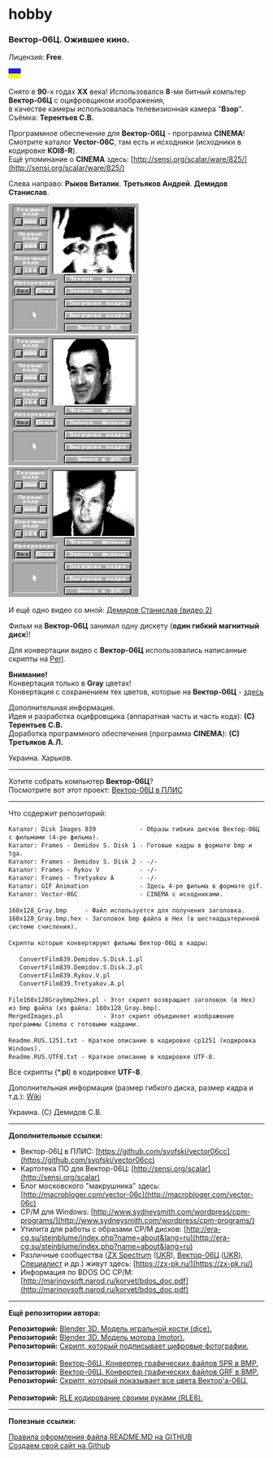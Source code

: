 # hobby
### Вектор-06Ц. Ожившее кино.
Лицензия: **Free**.

![](https://github.com/drilnet/vector-06c-kino/blob/master/UA.png)

Снято в **90**-х годах **XX** века! Использовался **8**-ми битный компьтер **Вектор-06Ц** с оцифровщиком изображения,
<br>
в качестве камеры использовалась телевизионная камера "**Взор**".
<br>
Съёмка: **Терентьев С.В.**

Программное обеспечение для **Вектор-06Ц** - программа **CINEMA**!
<br>
Смотрите каталог **Vector-06C**, там есть и исходники (исходники в кодировке **KOI8-R**).
<br>
Ещё упоминание о **CINEMA** здесь: [http://sensi.org/scalar/ware/825/](http://sensi.org/scalar/ware/825/)

Слева направо: **Рыков Виталик**. **Третьяков Андрей**. **Демидов Станислав**.

![](https://github.com/drilnet/vector-06c-kino/blob/master/GIF%20Animation/Gray.%20Rykov%20V.gif) ![](https://github.com/drilnet/vector-06c-kino/blob/master/GIF%20Animation/Gray.%20Tretyakov%20A.gif) ![](https://github.com/drilnet/vector-06c-kino/blob/master/GIF%20Animation/Gray.%20Demidov%20S.%201.gif)

И ещё одно видео со мной: [Демидов Станислав (видео 2)](https://github.com/drilnet/vector-06c-kino/blob/master/GIF%20Animation/Gray.%20Demidov%20S.%202.gif)

Фильм на **Вектор-06Ц** занимал одну дискету (**один гибкий магнитный диск**)!

Для конвертации видео с **Вектор-06Ц** использовались написанные скрипты на [Perl](http://www.perl.org).

**Внимание!**
<br>
Конвертация только в **Gray** цветах!
<br>
Конвертация с сохранением тех цветов, которые на **Вектор-06Ц** - [здесь](https://github.com/drilnet/vector-06c-kino/tree/kino-color)

Дополнительная информация.
<br>
Идея и разработка оцифровщика (аппаратная часть и часть кода): **(С) Терентьев С.В.**
<br>
Доработка программного обеспечения (программа **CINEMA**): **(С) Третьяков А.Л.**
<br>

Украина. Харьков.

<hr>

Хотите собрать компьютер **Вектор-06Ц**?
<br>
Посмотрите вот этот проект: [Вектор-06Ц в ПЛИС](https://github.com/svofski/vector06cc)

<hr>

Что содержит репозиторий:

    Каталог: Disk Images 839            - Образы гибких дисков Вектор-06Ц с фильмами (4-ре фильма).
    Каталог: Frames - Demidov S. Disk 1 - Готовые кадры в формате bmp и tga.
    Каталог: Frames - Demidov S. Disk 2 - -/-
    Каталог: Frames - Rykov V           - -/-
    Каталог: Frames - Tretyakov A       - -/-
    Каталог: GIF Animation              - Здесь 4-ре фильма в формате gif.
    Каталог: Vector-06C                 - CINEMA с исходниками.

    160x128_Gray.bmp     - Файл используется для получения заголовка.
    160x128_Gray.bmp.hex - Заголовок bmp файла в Hex (в шестнадцатеричной системе счисления).

    Скрипты которые конвертируют фильмы Вектор-06Ц в кадры:

       ConvertFilm839.Demidov.S.Disk.1.pl
       ConvertFilm839.Demidov.S.Disk.2.pl
       ConvertFilm839.Rykov.V.pl
       ConvertFilm839.Tretyakov.A.pl

    File160x128Graybmp2Hex.pl - Этот скрипт возвращает заголовок (в Hex) из bmp файла (из файла: 160x128_Gray.bmp).
    MergedImages.pl           - Этот скрипт объединяет изображение программы Cinema с готовыми кадрами.

    Readme.RUS.1251.txt - Краткое описание в кодировке cp1251 (кодировка Windows).
    Readme.RUS.UTF8.txt - Краткое описание в кодировке UTF-8.

Все скрипты (*.**pl**) в кодировке **UTF-8**.

Дополнительная информация (размер гибкого диска, размер кадра и т.д.): [Wiki](https://github.com/drilnet/vector-06c-kino/wiki)

Украина. (C) Демидов С.В.

<hr>

**Дополнительные ссылки:**

* Вектор-06Ц в ПЛИС: [https://github.com/svofski/vector06cc](https://github.com/svofski/vector06cc)
* Картотека ПО для Вектор-06Ц: [http://sensi.org/scalar](http://sensi.org/scalar)
* Блог московского "макрушника" здесь: [http://macrobloger.com/vector-06c](http://macrobloger.com/vector-06c)
* CP/M для Windows: [http://www.sydneysmith.com/wordpress/cpm-programs/](http://www.sydneysmith.com/wordpress/cpm-programs/)
* Утилита для работы с образами CP/M дисков: [http://era-cg.su/steinblume/index.php?name=about&lang=ru](http://era-cg.su/steinblume/index.php?name=about&lang=ru)
* Различные сообщества ([ZX Spectrum](https://ru.wikipedia.org/wiki/ZX_Spectrum) ([UKR](https://uk.wikipedia.org/wiki/ZX_Spectrum)), [Вектор-06Ц](https://ru.wikipedia.org/wiki/%D0%92%D0%B5%D0%BA%D1%82%D0%BE%D1%80-06%D0%A6) ([UKR](https://uk.wikipedia.org/wiki/%D0%92%D0%B5%D0%BA%D1%82%D0%BE%D1%80-06%D0%A6)), [Специалист](https://ru.wikipedia.org/wiki/%D0%A1%D0%BF%D0%B5%D1%86%D0%B8%D0%B0%D0%BB%D0%B8%D1%81%D1%82_(%D0%BA%D0%BE%D0%BC%D0%BF%D1%8C%D1%8E%D1%82%D0%B5%D1%80)) и др.) живут здесь: [https://zx-pk.ru/](https://zx-pk.ru/)
* Информация по BDOS OC CP/M: [http://marinovsoft.narod.ru/korvet/bdos_doc.pdf](http://marinovsoft.narod.ru/korvet/bdos_doc.pdf)

<hr>

**Ещё репозитории автора:**

**Репозиторий:** [Blender 3D. Модель игральной кости (dice).](https://github.com/drilnet/blender3d-dice2)
<br>
**Репозиторий:** [Blender 3D. Модель мотора (motor).](https://github.com/drilnet/blender3d-motor)
<br>
**Репозиторий:** [Скрипт, который подписывает цифровые фотографии.](https://github.com/drilnet/programming-perl-signature-images)
<br>
<br>
**Репозиторий:** [Вектор-06Ц. Конвертер графических файлов SPR в BMP.](https://github.com/drilnet/vector-06c-spr2bmp)
<br>
**Репозиторий:** [Вектор-06Ц. Конвертер графических файлов GRF в BMP.](https://github.com/drilnet/vector-06c-grf2bmp)
<br>
**Репозиторий:** [Скрипт, который показывает все цвета Вектор'а-06Ц.](https://github.com/drilnet/vector-06c-color256)
<br>
<br>
**Репозиторий:** [RLE кодирование своими руками (RLE8).](https://github.com/drilnet/rle)

<hr>

**Полезные ссылки:**

[Правила оформления файла README.MD на GITHUB](https://github.com/OlgaVlasova/markdown-doc/blob/master/README.md#SpecialSymbol)
<br>
[Создаем свой сайт на Github](https://www.youtube.com/watch?v=05nLdIVfSRU)
